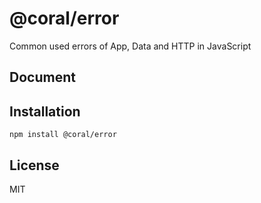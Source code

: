 # @coral/error

Common used errors of App, Data and HTTP in JavaScript

## Document

## Installation

```
npm install @coral/error
```

## License

  MIT    